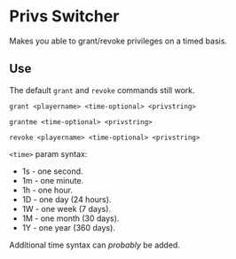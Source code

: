# Privs Switcher
Makes you able to grant/revoke privileges on a timed basis.
## Use
The default `grant` and `revoke` commands still work.

`grant <playername> <time-optional> <privstring>`

`grantme <time-optional> <privstring>`

`revoke <playername> <time-optional> <privstring>`

`<time>` param syntax:

- 1s - one second.
- 1m - one minute.
- 1h - one hour.
- 1D - one day (24 hours).
- 1W - one week (7 days).
- 1M - one month (30 days).
- 1Y - one year (360 days).

Additional time syntax can *probably* be added.
